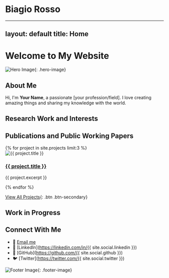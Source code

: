 # Biagio Rosso

---
layout: default
title: Home
---

# Welcome to My Website

![Hero Image](assets/images/hero-banner.jpg){: .hero-image}

## About Me

Hi, I'm **Your Name**, a passionate [your profession/field]. I love creating amazing things and sharing my knowledge with the world.

## Research Work and Interests

## Publications and Public Working Papers

<div class="project-grid">
  {% for project in site.projects limit:3 %}
    <div class="project-card">
      <img src="{{ project.image }}" alt="{{ project.title }}">
      <h3><a href="{{ project.url }}">{{ project.title }}</a></h3>
      <p>{{ project.excerpt }}</p>
    </div>
  {% endfor %}
</div>

[View All Projects](projects){: .btn .btn-secondary}

## Work in Progress


## Connect With Me

- 📧 [Email me](mailto:{{br421@cam.ac.uk}})
- 💼 [LinkedIn](https://linkedin.com/in/{{ site.social.linkedin }})
- 🐙 [GitHub](https://github.com/{{ site.social.github }})
- 🐦 [Twitter](https://twitter.com/{{ site.social.twitter }})

![Footer Image](assets/images/footer-graphic.svg){: .footer-image}

